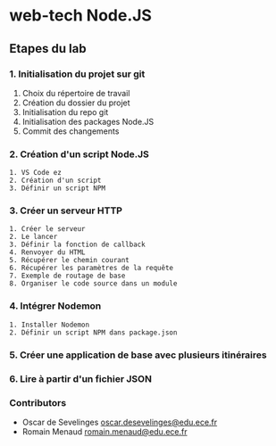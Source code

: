 # web-tech Node.JS

## Etapes du lab

### 1. Initialisation du projet sur git

1. Choix du répertoire de travail
2. Création du dossier du projet
3. Initialisation du repo git
4. Initialisation des packages Node.JS
5. Commit des changements

### 2. Création d'un script Node.JS  

    1. VS Code ez  
    2. Création d'un script  
    3. Définir un script NPM  
### 3. Créer un serveur HTTP

    1. Créer le serveur  
    2. Le lancer  
    3. Définir la fonction de callback  
    4. Renvoyer du HTML  
    5. Récupérer le chemin courant  
    6. Récupérer les paramètres de la requête  
    7. Exemple de routage de base  
    8. Organiser le code source dans un module  
### 4. Intégrer Nodemon  

    1. Installer Nodemon  
    2. Définir un script NPM dans package.json  

### 5. Créer une application de base avec plusieurs itinéraires  

### 6. Lire à partir d'un fichier JSON

### Contributors

- Oscar de Sevelinges <oscar.desevelinges@edu.ece.fr>
- Romain Menaud <romain.menaud@edu.ece.fr>